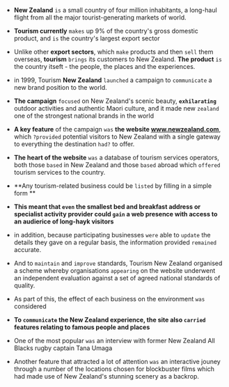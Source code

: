 
- **New Zealand** ``is`` a small country of four million inhabitants, 
a long-haul flight from all the major tourist-generating markets of world.

- **Tourism currently** ``makes`` up 9% of the country's gross domestic product, and ``is`` the country's largest export sector

- Unlike other **export sectors**, which ``make`` products and then ``sell`` them overseas, **tourism** ``brings`` its customers to New Zealand. **The product** ``is`` the country itseft - the people, the places and the experiences.

- in 1999, Tourism **New Zealand** ``launched`` a campaign to ``communicate`` a new brand position to the world. 

- **The campaign** ``focused`` on New Zealand's scenic beauty, **``exhilarating``** outdoor activities and authentic Maori culture, anđ it made new ``zealand`` one of the strongest national brands in the world 

- **A key feature** of the campaign ``was`` **the website www.newzealand.com**, which ```?provided``` potential visitors to New Zealand with a single gateway to everything the destination ``had?`` to offer.

- **The heart of the website** ``was`` a database of tourism services operators, both those ``based`` in New Zealand and those ``based`` abroad which ``offered`` tourism services to the country.

- **Any tourism-related business could be ``listed`` by filling in a simple form **
- **This meant that ``even`` the smallest bed and breakfast address or specialist activity provider could ``gain`` a web presence with access to an audierice of long-hayk visitors**
- in addition, because participating businesses ``were`` able to ``update`` the details they gave on a regular basis, the information provided ``remained`` accurate.
- And to ``maintain`` and ``improve`` standards, Tourism New Zealand organised a scheme whereby organisations ``appearing`` on the website underwent an independent evaluation against a set of agreed national standards of quality. 
- As part of this, the effect of each business on the environment ``was`` considered

- **To ``communicate`` the New Zealand experience, the site also ``carried`` features relating to famous people and places**

- One of the most popular ``was`` an interview with former New Zealand All Blacks rugby captain Tana Umaga
- Another feature that attracted a lot of attention ``was`` an interactive jouney through a number of the locations chosen for blockbuster films which had made use of New Zealand's stunning scenery as a backrop.




